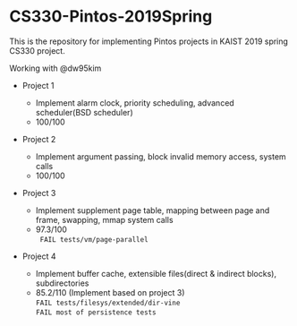 # CS330-Pintos-2019Spring
This is the repository for implementing Pintos projects in KAIST 2019 spring CS330 project.

Working with @dw95kim

* Project 1 
  - Implement alarm clock, priority scheduling, advanced scheduler(BSD scheduler)
  - 100/100

* Project 2 
  * Implement argument passing, block invalid memory access, system calls
  * 100/100 

* Project 3 
  * Implement supplement page table, mapping between page and frame, swapping, mmap system calls
  * 97.3/100  
   ``` FAIL tests/vm/page-parallel```

* Project 4 
  * Implement buffer cache, extensible files(direct & indirect blocks), subdirectories
  * 85.2/110 (Implement based on project 3)  
  ```FAIL tests/filesys/extended/dir-vine```   
  ```FAIL most of persistence tests```
